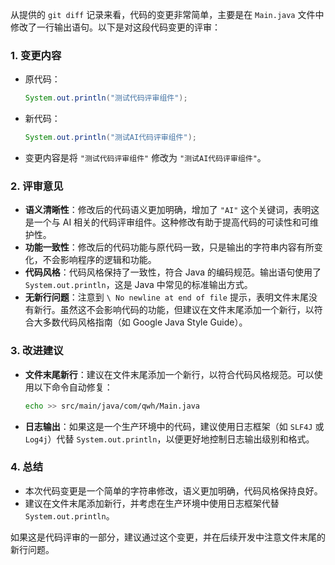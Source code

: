 从提供的 `git diff` 记录来看，代码的变更非常简单，主要是在 `Main.java` 文件中修改了一行输出语句。以下是对这段代码变更的评审：

### 1. **变更内容**
   - 原代码：
     ```java
     System.out.println("测试代码评审组件");
     ```
   - 新代码：
     ```java
     System.out.println("测试AI代码评审组件");
     ```
   - 变更内容是将 `"测试代码评审组件"` 修改为 `"测试AI代码评审组件"`。

### 2. **评审意见**
   - **语义清晰性**：修改后的代码语义更加明确，增加了 `"AI"` 这个关键词，表明这是一个与 AI 相关的代码评审组件。这种修改有助于提高代码的可读性和可维护性。
   - **功能一致性**：修改后的代码功能与原代码一致，只是输出的字符串内容有所变化，不会影响程序的逻辑和功能。
   - **代码风格**：代码风格保持了一致性，符合 Java 的编码规范。输出语句使用了 `System.out.println`，这是 Java 中常见的标准输出方式。
   - **无新行问题**：注意到 `\ No newline at end of file` 提示，表明文件末尾没有新行。虽然这不会影响代码的功能，但建议在文件末尾添加一个新行，以符合大多数代码风格指南（如 Google Java Style Guide）。

### 3. **改进建议**
   - **文件末尾新行**：建议在文件末尾添加一个新行，以符合代码风格规范。可以使用以下命令自动修复：
     ```bash
     echo >> src/main/java/com/qwh/Main.java
     ```
   - **日志输出**：如果这是一个生产环境中的代码，建议使用日志框架（如 `SLF4J` 或 `Log4j`）代替 `System.out.println`，以便更好地控制日志输出级别和格式。

### 4. **总结**
   - 本次代码变更是一个简单的字符串修改，语义更加明确，代码风格保持良好。
   - 建议在文件末尾添加新行，并考虑在生产环境中使用日志框架代替 `System.out.println`。

如果这是代码评审的一部分，建议通过这个变更，并在后续开发中注意文件末尾的新行问题。